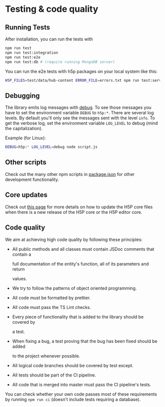 # Testing & code quality

## Running Tests

After installation, you can run the tests with

```bash
npm run test
npm run test:integration
npm run test:e2e
npm run test:db # (require running MongoDB server)
```

You can run the e2e tests with h5p packages on your local system like this:

```bash
H5P_FILES=test/data/hub-content ERROR_FILE=errors.txt npm run test:server+upload
```

## Debugging

The library emits log messages with [debug](https://www.npmjs.com/package/debug). To see those messages you have to set the environment variable `DEBUG` to `h5p:*`. There are several log levels. By default you'll only see the messages sent with the level `info`. To get the verbose log, set the environment variable `LOG_LEVEL` to debug \(mind the capitalization\).

Example \(for Linux\):

```bash
DEBUG=h5p:* LOG_LEVEL=debug node script.js
```

## Other scripts

Check out the many other npm scripts in [package.json](https://github.com/Lumieducation/H5P-Nodejs-library/tree/56e0dbf70c9665c46f0c5912b55d593c0e642763/package.json) for other development functionality.

## Core updates

Check out [this page](core-updates.md) for more details on how to update the H5P core files when there is a new release of the H5P core or the H5P editor core.

## Code quality

We aim at achieving high code quality by following these principles:

* All public methods and all classes must contain JSDoc comments that contain a

  full documentation of the entity's function, all of its parameters and return

  values.

* We try to follow the patterns of object oriented programming.
* All code must be formatted by prettier.
* All code must pass the TS Lint checks.
* Every piece of functionality that is added to the library should be covered by

  a test.

* When fixing a bug, a test proving that the bug has been fixed should be added

  to the project whenever possible.

* All logical code branches should be covered by test except.
* All tests should be part of the CI pipeline.
* All code that is merged into master must pass the CI pipeline's tests.

You can check whether your own code passes most of these requirements by running `npm run ci` \(doesn't include tests requiring a database\).

